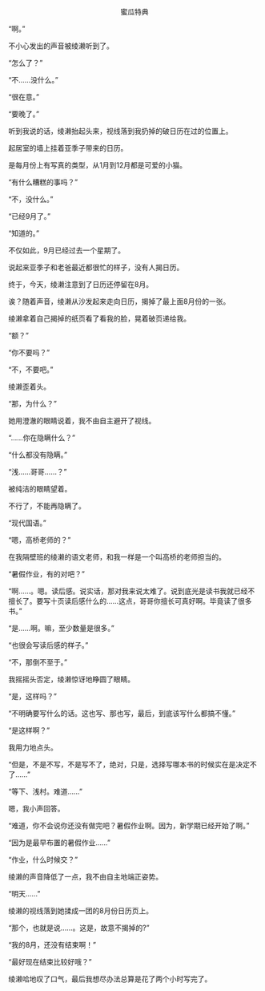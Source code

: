 <p align="center">蜜瓜特典</p>

“啊。”

不小心发出的声音被绫濑听到了。

“怎么了？”

“不……没什么。”

“很在意。”

“要晚了。”

听到我说的话，绫濑抬起头来，视线落到我扔掉的破日历在过的位置上。

起居室的墙上挂着亚季子带来的日历。

是每月份上有写真的类型，从1月到12月都是可爱的小猫。

“有什么糟糕的事吗？”

“不，没什么。”

“已经9月了。”

“知道的。”

不仅如此，9月已经过去一个星期了。

说起来亚季子和老爸最近都很忙的样子，没有人揭日历。

终于，今天，绫濑注意到了日历还停留在8月。

诶？随着声音，绫濑从沙发起来走向日历，揭掉了最上面8月份的一张。

绫濑拿着自己揭掉的纸页看了看我的脸，晃着破页递给我。

“额？”

“你不要吗？”

“不，不要吧。”

绫濑歪着头。

“那，为什么？”

她用澄澈的眼睛说着，我不由自主避开了视线。

“……你在隐瞒什么？”

“什么都没有隐瞒。”

“浅……哥哥……？”

被纯洁的眼睛望着。

不行了，不能再隐瞒了。

“现代国语。”

“嗯，高桥老师的？”

在我隔壁班的绫濑的语文老师，和我一样是一个叫高桥的老师担当的。

“暑假作业，有的对吧？”

“啊……。嗯。读后感。说实话，那对我来说太难了。说到底光是读书我就已经不擅长了。要写十页读后感什么的……这点，哥哥你擅长可真好啊。毕竟读了很多书。”

“是……啊。嘛，至少数量是很多。”

“也很会写读后感的样子。”

“不，那倒不至于。”

我摇摇头否定，绫濑惊讶地睁圆了眼睛。

“是，这样吗？”

“不明确要写什么的话。这也写、那也写，最后，到底该写什么都搞不懂。”

“是这样啊？”

我用力地点头。

“但是，不是不写，不是写不了，绝对，只是，选择写哪本书的时候实在是决定不了……”

“等下、浅村。难道……”

嗯，我小声回答。

“难道，你不会说你还没有做完吧？暑假作业啊。因为，新学期已经开始了啊。”

“因为是最早布置的暑假作业……”

“作业，什么时候交？”

绫濑的声音降低了一点，我不由自主地端正姿势。

“明天……”

绫濑的视线落到她揉成一团的8月份日历页上。

“那个，也就是说……。这是，故意不揭掉的?”

“我的8月，还没有结束啊！”

“最好现在结束比较好哦？”

绫濑哈地叹了口气，最后我想尽办法总算是花了两个小时写完了。

